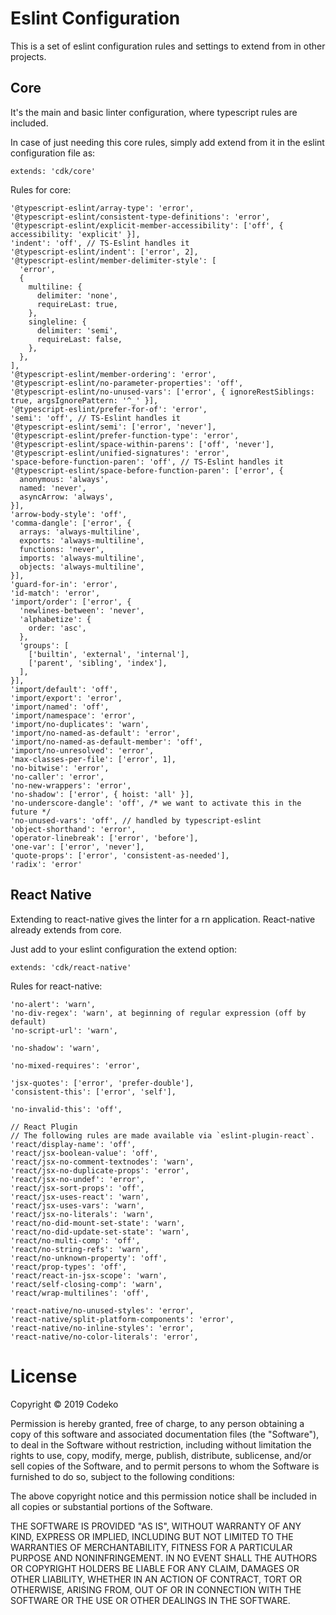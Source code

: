 # Eslint Configuration

This is a set of eslint configuration rules and settings to extend from in other projects.

## Core

It's the main and basic linter configuration, where typescript rules are included.

In case of just needing this core rules, simply add extend from it in the eslint configuration file as:

``extends: 'cdk/core'``

Rules for core:

```
'@typescript-eslint/array-type': 'error',
'@typescript-eslint/consistent-type-definitions': 'error',
'@typescript-eslint/explicit-member-accessibility': ['off', { accessibility: 'explicit' }],
'indent': 'off', // TS-Eslint handles it
'@typescript-eslint/indent': ['error', 2],
'@typescript-eslint/member-delimiter-style': [
  'error',
  {
    multiline: {
      delimiter: 'none',
      requireLast: true,
    },
    singleline: {
      delimiter: 'semi',
      requireLast: false,
    },
  },
],
'@typescript-eslint/member-ordering': 'error',
'@typescript-eslint/no-parameter-properties': 'off',
'@typescript-eslint/no-unused-vars': ['error', { ignoreRestSiblings: true, argsIgnorePattern: '^_' }],
'@typescript-eslint/prefer-for-of': 'error',
'semi': 'off', // TS-Eslint handles it
'@typescript-eslint/semi': ['error', 'never'],
'@typescript-eslint/prefer-function-type': 'error',
'@typescript-eslint/space-within-parens': ['off', 'never'],
'@typescript-eslint/unified-signatures': 'error',
'space-before-function-paren': 'off', // TS-Eslint handles it
'@typescript-eslint/space-before-function-paren': ['error', {
  anonymous: 'always',
  named: 'never',
  asyncArrow: 'always',
}],
'arrow-body-style': 'off',
'comma-dangle': ['error', {
  arrays: 'always-multiline',
  exports: 'always-multiline',
  functions: 'never',
  imports: 'always-multiline',
  objects: 'always-multiline',
}],
'guard-for-in': 'error',
'id-match': 'error',
'import/order': ['error', {
  'newlines-between': 'never',
  'alphabetize': {
    order: 'asc',
  },
  'groups': [
    ['builtin', 'external', 'internal'],
    ['parent', 'sibling', 'index'],
  ],
}],
'import/default': 'off',
'import/export': 'error',
'import/named': 'off',
'import/namespace': 'error',
'import/no-duplicates': 'warn',
'import/no-named-as-default': 'error',
'import/no-named-as-default-member': 'off',
'import/no-unresolved': 'error',
'max-classes-per-file': ['error', 1],
'no-bitwise': 'error',
'no-caller': 'error',
'no-new-wrappers': 'error',
'no-shadow': ['error', { hoist: 'all' }],
'no-underscore-dangle': 'off', /* we want to activate this in the future */
'no-unused-vars': 'off', // handled by typescript-eslint
'object-shorthand': 'error',
'operator-linebreak': ['error', 'before'],
'one-var': ['error', 'never'],
'quote-props': ['error', 'consistent-as-needed'],
'radix': 'error'
```

## React Native

Extending to react-native gives the linter for a rn application.
React-native already extends from core.

Just add to your eslint configuration the extend option:

``extends: 'cdk/react-native'``

Rules for react-native:

```
'no-alert': 'warn',
'no-div-regex': 'warn', at beginning of regular expression (off by default)
'no-script-url': 'warn',

'no-shadow': 'warn',

'no-mixed-requires': 'error',

'jsx-quotes': ['error', 'prefer-double'],
'consistent-this': ['error', 'self'],

'no-invalid-this': 'off',

// React Plugin
// The following rules are made available via `eslint-plugin-react`.
'react/display-name': 'off',
'react/jsx-boolean-value': 'off',
'react/jsx-no-comment-textnodes': 'warn',
'react/jsx-no-duplicate-props': 'error',
'react/jsx-no-undef': 'error',
'react/jsx-sort-props': 'off',
'react/jsx-uses-react': 'warn',
'react/jsx-uses-vars': 'warn',
'react/jsx-no-literals': 'warn',
'react/no-did-mount-set-state': 'warn',
'react/no-did-update-set-state': 'warn',
'react/no-multi-comp': 'off',
'react/no-string-refs': 'warn',
'react/no-unknown-property': 'off',
'react/prop-types': 'off',
'react/react-in-jsx-scope': 'warn',
'react/self-closing-comp': 'warn',
'react/wrap-multilines': 'off',

'react-native/no-unused-styles': 'error',
'react-native/split-platform-components': 'error',
'react-native/no-inline-styles': 'error',
'react-native/no-color-literals': 'error',
```

# License

Copyright © 2019 Codeko

Permission is hereby granted, free of charge, to any person obtaining a copy of this software and associated documentation files (the "Software"), to deal in the Software without restriction, including without limitation the rights to use, copy, modify, merge, publish, distribute, sublicense, and/or sell copies of the Software, and to permit persons to whom the Software is furnished to do so, subject to the following conditions:

The above copyright notice and this permission notice shall be included in all copies or substantial portions of the Software.

THE SOFTWARE IS PROVIDED "AS IS", WITHOUT WARRANTY OF ANY KIND, EXPRESS OR IMPLIED, INCLUDING BUT NOT LIMITED TO THE WARRANTIES OF MERCHANTABILITY, FITNESS FOR A PARTICULAR PURPOSE AND NONINFRINGEMENT. IN NO EVENT SHALL THE AUTHORS OR COPYRIGHT HOLDERS BE LIABLE FOR ANY CLAIM, DAMAGES OR OTHER LIABILITY, WHETHER IN AN ACTION OF CONTRACT, TORT OR OTHERWISE, ARISING FROM, OUT OF OR IN CONNECTION WITH THE SOFTWARE OR THE USE OR OTHER DEALINGS IN THE SOFTWARE.

